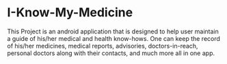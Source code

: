 # I-Know-My-Medicine
This Project is an android application that is designed to help user maintain a guide of his/her medical and health know-hows. One can keep the record of his/her medicines, medical reports, advisories, doctors-in-reach, personal doctors along with their contacts, and much more all in one app.
